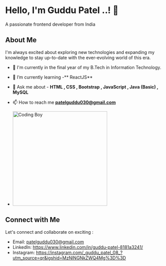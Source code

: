 
# Hello, I'm Guddu Patel ..! 👋
<i class="fa-solid fa-computer"></i>A passionate frontend developer from India

## About Me

I'm always excited about exploring new technologies and expanding my knowledge to stay up-to-date with the ever-evolving world of this era.

- 🔭 I'm currently in the final year of my B.Tech in Information Technology.

- 🌱 I’m currently learning -** ReactJS**

- 💬 Ask me about - **HTML , CSS , Bootstrap , JavaScript , Java (Basic) , MySQL**

- 📫 How to reach me **patelguddu030@gmail.com**

- <img src="https://camo.githubusercontent.com/c1dcb74cc1c1835b1d716f5051499a2814c683c806b15f04b0eba492863703e9/68747470733a2f2f63646e2e6472696262626c652e636f6d2f75736572732f3733303730332f73637265656e73686f74732f363538313234332f6176656e746f2e676966" alt="Coding Boy" height="300px"/>

## Connect with Me

Let's connect and collaborate on exciting :

- Email: patelguddu030@gmail.com
- LinkedIn: https://www.linkedin.com/in/guddu-patel-8181a3241/
- Instagram: https://instagram.com/_guddu_patel_08_?utm_source=qr&igshid=MzNlNGNkZWQ4Mg%3D%3D



